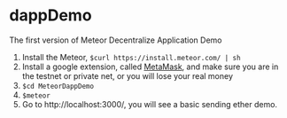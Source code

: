# dappDemo
The first version of Meteor Decentralize Application Demo

1. Install the Meteor, ```$curl https://install.meteor.com/ | sh```
2. Install a google extension, called <a href="https://chrome.google.com/webstore/detail/metamask/nkbihfbeogaeaoehlefnkodbefgpgknn?utm_source=chrome-app-launcher-info-dialog">MetaMask</a>, and make sure you are in the testnet or private net, or you will lose your real money
3. ```$cd MeteorDappDemo```
4. ```$meteor```
5. Go to http://localhost:3000/, you will see a basic sending ether demo.
